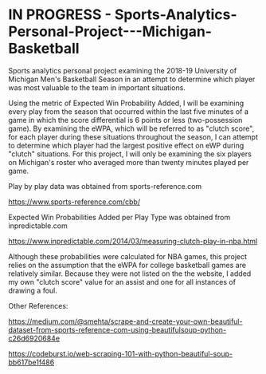 # IN PROGRESS - Sports-Analytics-Personal-Project---Michigan-Basketball
Sports analytics personal project examining the 2018-19 University of Michigan Men's Basketball Season in an attempt to determine 
which player was most valuable to the team in important situations.

Using the metric of Expected Win Probability Added, I will be examining every play from the season that occurred within the last 
five minutes of a game in which the score differential is 6 points or less (two-possession game). By examining the eWPA, which will be referred to as "clutch score", for each player during these situations throughout the season, I can attempt to determine which player had the largest positive effect on eWP during "clutch" situations. For this project, I will only be examining the six players on Michigan's roster who averaged more than twenty minutes played per game.

Play by play data was obtained from sports-reference.com

https://www.sports-reference.com/cbb/

Expected Win Probabilities Added per Play Type was obtained from inpredictable.com

https://www.inpredictable.com/2014/03/measuring-clutch-play-in-nba.html

Although these probabilities were calculated for NBA games, this project relies on the assumption that the eWPA for college basketball games are relatively similar. Because they were not listed on the the website, I added my own "clutch score" value for an assist and one for all instances of drawing a foul.

Other References:

https://medium.com/@smehta/scrape-and-create-your-own-beautiful-dataset-from-sports-reference-com-using-beautifulsoup-python-c26d6920684e

https://codeburst.io/web-scraping-101-with-python-beautiful-soup-bb617be1f486
